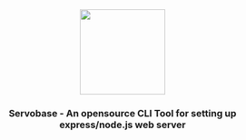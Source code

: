 <div align="center">
  <img height=150 width=150 src="https://github-production-user-asset-6210df.s3.amazonaws.com/114985411/345011201-6bd5afb6-3e15-4d88-9e77-1a4309bfd489.png?X-Amz-Algorithm=AWS4-HMAC-SHA256&X-Amz-Credential=AKIAVCODYLSA53PQK4ZA%2F20240702%2Fus-east-1%2Fs3%2Faws4_request&X-Amz-Date=20240702T115514Z&X-Amz-Expires=300&X-Amz-Signature=9175114bda83441cc17cb71de2dd4b5654d4558e870da52b3ee26d60e9e6ff57&X-Amz-SignedHeaders=host&actor_id=114985411&key_id=0&repo_id=823084771"></img>
  <br>
  <h3>Servobase - An opensource CLI Tool for setting up express/node.js web server</h3>
</div>
